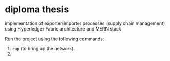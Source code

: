 # diploma thesis 

implementation of exporter/importer processes (supply chain management) using Hyperledger Fabric architecture and MERN stack

Run the project using the following commands:
1. `eup` (to bring up the network). 
2. 
